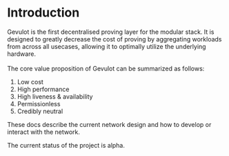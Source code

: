 # Introduction

Gevulot is the first decentralised proving layer for the modular stack. It is designed to greatly decrease the cost of proving by aggregating workloads from across all usecases, allowing it to optimally utilize the underlying hardware. \
\
The core value proposition of Gevulot can be summarized as follows:

1. Low cost
2. High performance
3. High liveness & availability
4. Permissionless
5. Credibly neutral

These docs describe the current network design and how to develop or interact with the network.

The current status of the project is alpha.
